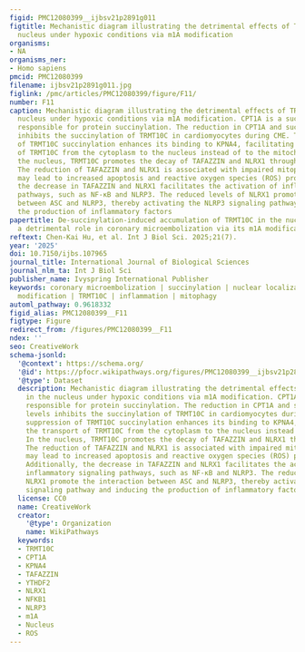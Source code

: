 ```yaml
---
figid: PMC12080399__ijbsv21p2891g011
figtitle: Mechanistic diagram illustrating the detrimental effects of TRMT10C in the
  nucleus under hypoxic conditions via m1A modification
organisms:
- NA
organisms_ner:
- Homo sapiens
pmcid: PMC12080399
filename: ijbsv21p2891g011.jpg
figlink: /pmc/articles/PMC12080399/figure/F11/
number: F11
caption: Mechanistic diagram illustrating the detrimental effects of TRMT10C in the
  nucleus under hypoxic conditions via m1A modification. CPT1A is a succinyltransferase
  responsible for protein succinylation. The reduction in CPT1A and succinyl-CoA levels
  inhibits the succinylation of TRMT10C in cardiomyocytes during CME. This suppression
  of TRMT10C succinylation enhances its binding to KPNA4, facilitating the transport
  of TRMT10C from the cytoplasm to the nucleus instead of to the mitochondria. In
  the nucleus, TRMT10C promotes the decay of TAFAZZIN and NLRX1 through m1A modification.
  The reduction of TAFAZZIN and NLRX1 is associated with impaired mitophagy, which
  may lead to increased apoptosis and reactive oxygen species (ROS) production. Additionally,
  the decrease in TAFAZZIN and NLRX1 facilitates the activation of inflammatory signaling
  pathways, such as NF-κB and NLRP3. The reduced levels of NLRX1 promote the interaction
  between ASC and NLRP3, thereby activating the NLRP3 signaling pathway and inducing
  the production of inflammatory factors
papertitle: De-succinylation-induced accumulation of TRMT10C in the nucleus plays
  a detrimental role in coronary microembolization via its m1A modification function
reftext: Chen-Kai Hu, et al. Int J Biol Sci. 2025;21(7).
year: '2025'
doi: 10.7150/ijbs.107965
journal_title: International Journal of Biological Sciences
journal_nlm_ta: Int J Biol Sci
publisher_name: Ivyspring International Publisher
keywords: coronary microembolization | succinylation | nuclear localization | m1A
  modification | TRMT10C | inflammation | mitophagy
automl_pathway: 0.9618332
figid_alias: PMC12080399__F11
figtype: Figure
redirect_from: /figures/PMC12080399__F11
ndex: ''
seo: CreativeWork
schema-jsonld:
  '@context': https://schema.org/
  '@id': https://pfocr.wikipathways.org/figures/PMC12080399__ijbsv21p2891g011.html
  '@type': Dataset
  description: Mechanistic diagram illustrating the detrimental effects of TRMT10C
    in the nucleus under hypoxic conditions via m1A modification. CPT1A is a succinyltransferase
    responsible for protein succinylation. The reduction in CPT1A and succinyl-CoA
    levels inhibits the succinylation of TRMT10C in cardiomyocytes during CME. This
    suppression of TRMT10C succinylation enhances its binding to KPNA4, facilitating
    the transport of TRMT10C from the cytoplasm to the nucleus instead of to the mitochondria.
    In the nucleus, TRMT10C promotes the decay of TAFAZZIN and NLRX1 through m1A modification.
    The reduction of TAFAZZIN and NLRX1 is associated with impaired mitophagy, which
    may lead to increased apoptosis and reactive oxygen species (ROS) production.
    Additionally, the decrease in TAFAZZIN and NLRX1 facilitates the activation of
    inflammatory signaling pathways, such as NF-κB and NLRP3. The reduced levels of
    NLRX1 promote the interaction between ASC and NLRP3, thereby activating the NLRP3
    signaling pathway and inducing the production of inflammatory factors
  license: CC0
  name: CreativeWork
  creator:
    '@type': Organization
    name: WikiPathways
  keywords:
  - TRMT10C
  - CPT1A
  - KPNA4
  - TAFAZZIN
  - YTHDF2
  - NLRX1
  - NFKB1
  - NLRP3
  - m1A
  - Nucleus
  - ROS
---
```


